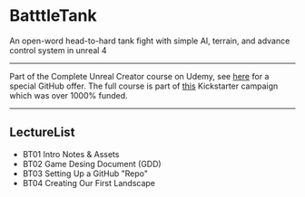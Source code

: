 # BatttleTank
An open-word head-to-hard tank fight with simple AI, terrain, and advance control system in unreal 4

****

Part of the Complete Unreal Creator course on Udemy, see [here](https://www.udemy.com/unrealcourse?couponCode=GitHubDiscount) for a special GitHub offer. The full course is part of [this](https://www.kickstarter.com/projects/bentristem/learn-to-make-video-games-unreal-developer-course) Kickstarter campaign which was over 1000% funded.


---
## LectureList
* BT01 Intro Notes & Assets
* BT02 Game Desing Document (GDD) 
* BT03 Setting Up a GitHub "Repo"
* BT04 Creating Our First Landscape